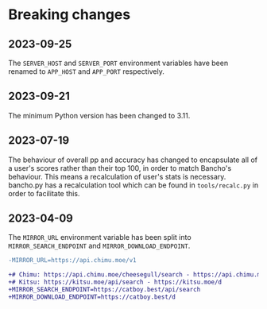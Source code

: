 # Breaking changes

## 2023-09-25

The `SERVER_HOST` and `SERVER_PORT` environment variables have been renamed to `APP_HOST` and `APP_PORT` respectively.

## 2023-09-21

The minimum Python version has been changed to 3.11.

## 2023-07-19

The behaviour of overall pp and accuracy has changed to encapsulate all of a user's scores rather than their top 100, in order to match Bancho's behaviour. This means a recalculation of user's stats is necessary. bancho.py has a recalculation tool which can be found in `tools/recalc.py` in order to facilitate this.

## 2023-04-09

The `MIRROR_URL` environment variable has been split into `MIRROR_SEARCH_ENDPOINT` and `MIRROR_DOWNLOAD_ENDPOINT`.

```diff
-MIRROR_URL=https://api.chimu.moe/v1

+# Chimu: https://api.chimu.moe/cheesegull/search - https://api.chimu.moe/v1/download
+# Kitsu: https://kitsu.moe/api/search - https://kitsu.moe/d
+MIRROR_SEARCH_ENDPOINT=https://catboy.best/api/search
+MIRROR_DOWNLOAD_ENDPOINT=https://catboy.best/d
```
